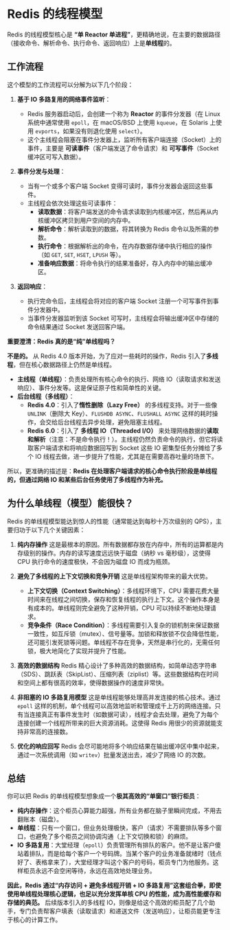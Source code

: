 # Redis 的线程模型

Redis 的线程模型核心是 **“单 Reactor 单进程”**，更精确地说，在主要的数据路径（接收命令、解析命令、执行命令、返回响应）上是**单线程**的。

## 工作流程

这个模型的工作流程可以分解为以下几个阶段：

1.  **基于 IO 多路复用的网络事件监听**：

    - Redis 服务器启动后，会创建一个称为 **Reactor** 的事件分发器（在 Linux 系统中通常使用 `epoll`，在 macOS/BSD 上使用 `kqueue`，在 Solaris 上使用 `evports`，如果没有则退化使用 `select`）。
    - 这个主线程会阻塞在事件分发器上，监听所有客户端连接（Socket）上的事件，主要是 **可读事件**（客户端发送了命令请求）和 **可写事件**（Socket 缓冲区可写入数据）。

2.  **事件分发与处理**：

    - 当有一个或多个客户端 Socket 变得可读时，事件分发器会返回这些事件。
    - 主线程会依次处理这些可读事件：
      - **读取数据**：将客户端发送的命令请求读取到内核缓冲区，然后再从内核缓冲区拷贝到用户空间的内存中。
      - **解析命令**：解析读取到的数据，将其转换为 Redis 命令以及所需的参数。
      - **执行命令**：根据解析出的命令，在内存数据存储中执行相应的操作（如 `GET`, `SET`, `HSET`, `LPUSH` 等）。
      - **准备响应数据**：将命令执行的结果准备好，存入内存中的输出缓冲区。

3.  **返回响应**：
    - 执行完命令后，主线程会将对应的客户端 Socket 注册一个可写事件到事件分发器中。
    - 当事件分发器监听到该 Socket 可写时，主线程会将输出缓冲区中存储的命令结果通过 Socket 发送回客户端。

**重要澄清：Redis 真的是“纯”单线程吗？**

**不是的。** 从 Redis 4.0 版本开始，为了应对一些耗时的操作，Redis 引入了**多线程**，但在核心数据路径上仍然是单线程。

- **主线程（单线程）**：负责处理所有核心命令的执行、网络 IO（读取请求和发送响应）、事件分发等。这是保证原子性和简单性的关键。
- **后台线程（多线程）**：
  - **Redis 4.0**：引入了**惰性删除（Lazy Free）** 的多线程支持。对于一些像 `UNLINK`（删除大 Key）、`FLUSHDB ASYNC`、`FLUSHALL ASYNC` 这样的耗时操作，会交给后台线程去异步处理，避免阻塞主线程。
  - **Redis 6.0**：引入了 **多线程 IO（Threaded I/O）** 来处理网络数据的**读取和解析**（注意：不是命令执行！）。主线程仍然负责命令的执行，但它将读取客户端请求和将响应数据回写到 Socket 这些 IO 密集型任务分摊给了多个 IO 线程去做，进一步提升了性能，尤其是在需要高吞吐量的场景下。

所以，更准确的描述是：**Redis 在处理客户端请求的核心命令执行阶段是单线程的，但通过网络 IO 和某些后台任务使用了多线程作为补充。**

## 为什么单线程（模型）能很快？

Redis 的单线程模型能达到惊人的性能（通常能达到每秒十万次级别的 QPS），主要归功于以下几个关键因素：

1.  **纯内存操作**
    这是最根本的原因。所有数据都存放在内存中，所有的运算都是内存级别的操作。内存的读写速度远远快于磁盘（纳秒 vs 毫秒级），这使得 CPU 执行命令的速度极快，不会因为磁盘 IO 而成为瓶颈。

2.  **避免了多线程的上下文切换和竞争开销**
    这是单线程架构带来的最大优势。

    - **上下文切换（Context Switching）**：多线程环境下，CPU 需要花费大量时间来在线程之间切换，保存和恢复线程的执行上下文。这个操作本身是有成本的。单线程则完全避免了这种开销，CPU 可以持续不断地处理请求。
    - **竞争条件（Race Condition）**：多线程需要引入复杂的锁机制来保证数据一致性，如互斥锁（mutex）、信号量等。加锁和释放锁不仅会降低性能，还可能引发死锁等问题。单线程不存在竞争，天然是串行化的，无需任何锁，极大地简化了实现并提升了性能。

3.  **高效的数据结构**
    Redis 精心设计了多种高效的数据结构，如简单动态字符串（SDS）、跳跃表（SkipList）、压缩列表（ziplist）等。这些数据结构在时间和空间上都有很高的效率，使得数据操作的速度非常快。

4.  **非阻塞的 IO 多路复用模型**
    这是单线程能够处理高并发连接的核心技术。通过 `epoll` 这样的机制，单个线程可以高效地监听和管理成千上万的网络连接。只有当连接真正有事件发生时（如数据可读），线程才会去处理，避免了为每个连接创建一个线程所带来的巨大资源消耗。这使得 Redis 用很少的资源就能支持非常高的连接数。

5.  **优化的响应回写**
    Redis 会尽可能地将多个响应结果在输出缓冲区中集中起来，通过一次系统调用（如 `writev`）批量发送出去，减少了网络 IO 的次数。

## 总结

你可以把 Redis 的单线程模型想象成一个**极其高效的“单窗口”银行柜员**：

- **纯内存操作**：这个柜员心算能力超强，所有业务都在脑子里瞬间完成，不用去翻账本（磁盘）。
- **单线程**：只有一个窗口，但业务处理极快，客户（请求）不需要排队等多个窗口，也避免了多个柜员之间协调沟通（上下文切换和锁）的麻烦。
- **IO 多路复用**：大堂经理（`epoll`）负责管理所有排队的客户。他不是让客户傻站着排队，而是给每个客户一个号码牌。当某个客户的业务准备就绪时（钱点好了、表格拿来了），大堂经理才叫这个客户的号码，柜员专门为他服务。这样柜员永远不会空闲等待，永远在高效地处理业务。

**因此，Redis 通过“内存访问 + 避免多线程开销 + IO 多路复用”这套组合拳，即使使用单线程处理核心逻辑，也足以充分发挥单核 CPU 的性能，成为高性能缓存和存储的典范。** 后续版本引入的多线程 IO，则像是给这个高效的柜员配了几个助手，专门负责帮客户填表（读取请求）和递送文件（发送响应），让柜员能更专注于核心的计算工作。
